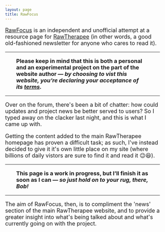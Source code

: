 ```yaml
---
layout: page
title: RawFocus
---
```


<font size="4">

<a href="https://martbetz.github.io/WIP/rawfocus.html">RawFocus</a> is an independent and unofficial attempt at a resource page for <a href="https://rawtherapee.com">RawTherapee</a> (in other words, a good old-fashioned newsletter for anyone who cares to read it). 

<p><hr><span style="display:block; margin-left:2em; margin-right:2em">
<b>Please keep in mind that this is both a personal and an experimental project on the part of the website author — <i>by choosing to vist this website, you’re declaring your acceptance of its <a href="https://martbetz.github.io/terms-and-conditions.html#terms">terms</a>.</i></b>
</span><hr></p>

<p>
Over on the forum, there's been a bit of chatter: how could updates and project news be better served to users? So I typed away on the clacker last night, and this is what I came up with.
</p>

<p>
Getting the content added to the main RawTherapee homepage has proven a difficult task; as such, I've instead decided to give it it's own little place on my site (where billions of daily vistors are sure to find it and read it 😉😆).
</p>

<hr><p><span style="display:block; margin-left:2em; margin-right:2em">
<b>This page is a work in progress, but I’ll finish it  as soon as I can — <i>so just hold on to your rug, there, Bob!</i></b>
</span><hr></p>

The aim of RawFocus, then, is to compliment the 'news' section of the main RawTherapee website, and to provide a greater insight into what's being talked about and what's currently going on with the project. 

</font>


<!--

### RawTherapee? What's that? ###

[RawTherapee](https://rawtherapee.com) is a powerful image-processing tool that's free and open source.

-->
